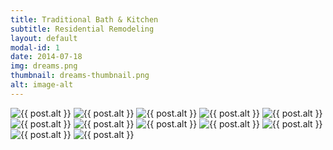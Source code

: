 ```yaml
---
title: Traditional Bath & Kitchen
subtitle: Residential Remodeling
layout: default
modal-id: 1
date: 2014-07-18
img: dreams.png
thumbnail: dreams-thumbnail.png
alt: image-alt
---
```


<img src="img/portfolio/traditional-bath-kitchen/2.png" class="img-responsive img-centered" alt="{{ post.alt }}">
<img src="img/portfolio/traditional-bath-kitchen/3.png" class="img-responsive img-centered" alt="{{ post.alt }}">
<img src="img/portfolio/traditional-bath-kitchen/4.png" class="img-responsive img-centered" alt="{{ post.alt }}">
<img src="img/portfolio/traditional-bath-kitchen/5.png" class="img-responsive img-centered" alt="{{ post.alt }}">
<img src="img/portfolio/traditional-bath-kitchen/6.png" class="img-responsive img-centered" alt="{{ post.alt }}">
<img src="img/portfolio/traditional-bath-kitchen/8.png" class="img-responsive img-centered" alt="{{ post.alt }}">
<img src="img/portfolio/traditional-bath-kitchen/9.png" class="img-responsive img-centered" alt="{{ post.alt }}">
<img src="img/portfolio/traditional-bath-kitchen/12.png" class="img-responsive img-centered" alt="{{ post.alt }}">
<img src="img/portfolio/traditional-bath-kitchen/13.png" class="img-responsive img-centered" alt="{{ post.alt }}">
<img src="img/portfolio/traditional-bath-kitchen/14.png" class="img-responsive img-centered" alt="{{ post.alt }}">
<img src="img/portfolio/traditional-bath-kitchen/10.png" class="img-responsive img-centered" alt="{{ post.alt }}">
<img src="img/portfolio/traditional-bath-kitchen/11.png" class="img-responsive img-centered" alt="{{ post.alt }}">

